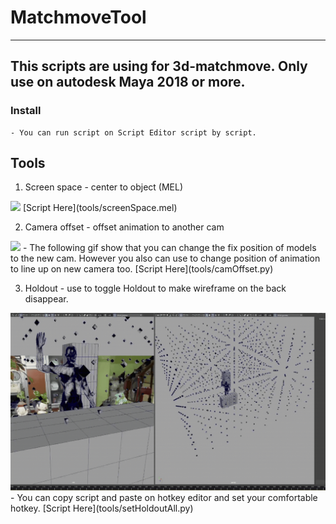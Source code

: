 # MatchmoveTool
---------------
## This scripts are using for 3d-matchmove. Only use on autodesk Maya 2018 or more.

### Install
    - You can run script on Script Editor script by script.

## Tools

1. Screen space - center to object (MEL)
<img src=".\src\ScreenspaceExample.gif" />
[Script Here](tools/screenSpace.mel)


2. Camera offset - offset animation to another cam
<img src=".\src\camOffset.gif" />
    - The following gif show that you can change the fix position of models to the new cam. However you also can use to change position of animation to line up on new camera too.
[Script Here](tools/camOffset.py)

3. Holdout - use to toggle Holdout to make wireframe on the back disappear.
<img src=".\src\holdout.gif" />
    - You can copy script and paste on hotkey editor and set your comfortable hotkey.
[Script Here](tools/setHoldoutAll.py)